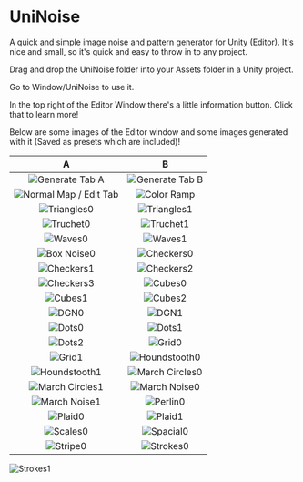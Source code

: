 # UniNoise
A quick and simple image noise and pattern generator for Unity (Editor). It's nice and small, so it's quick and easy to throw in to any project.

Drag and drop the UniNoise folder into your Assets folder in a Unity project.

Go to Window/UniNoise to use it.

In the top right of the Editor Window there's a little information button. Click that to learn more!

Below are some images of the Editor window and some images generated with it (Saved as presets which are included)!

A                          |  B
:-------------------------:|:-------------------------:
![Generate Tab A](https://user-images.githubusercontent.com/109846805/182303415-407e2689-500f-45e8-bb5c-15c6a19c646c.png) | ![Generate Tab B](https://user-images.githubusercontent.com/109846805/182303428-25ca67c0-fe26-4a96-bf83-2448d670b0b1.png)
![Normal Map / Edit Tab](https://user-images.githubusercontent.com/109846805/182304230-e853fd3e-438a-4a2e-894a-c805b8473dfe.png) | ![Color Ramp](https://user-images.githubusercontent.com/109846805/182304236-82b156d1-9f06-422c-a2a2-633072456d6f.png)
![Triangles0](https://user-images.githubusercontent.com/109846805/182302375-12ac03a9-d706-43f8-adcc-75c38cabf542.png) | ![Triangles1](https://user-images.githubusercontent.com/109846805/182302376-4dfa76bc-e63f-4f25-bf94-0b3471e4d15f.png)
![Truchet0](https://user-images.githubusercontent.com/109846805/182302377-74ff654e-72b9-4a6e-8cac-60557938922a.png) | ![Truchet1](https://user-images.githubusercontent.com/109846805/182302379-42519b9c-7a24-4eba-9290-03d6717ffd83.png)
![Waves0](https://user-images.githubusercontent.com/109846805/182302380-66c78ee7-f96c-4216-8b2f-e31207232529.png) | ![Waves1](https://user-images.githubusercontent.com/109846805/182302381-14cfa7eb-9cbc-444a-bb03-a3563848882d.png)
![Box Noise0](https://user-images.githubusercontent.com/109846805/182302383-4408ad78-7169-4e47-bc02-aed2b4a3a119.png) | ![Checkers0](https://user-images.githubusercontent.com/109846805/182302385-8b24285e-a687-4537-a31d-d13d45b9580c.png)
![Checkers1](https://user-images.githubusercontent.com/109846805/182302386-aa36eb90-4cfc-4858-b07b-a920613b9782.png) | ![Checkers2](https://user-images.githubusercontent.com/109846805/182302390-433f05f3-435b-4550-9d40-3475ae3b0120.png)
![Checkers3](https://user-images.githubusercontent.com/109846805/182302391-e15d03ce-4a9a-431c-8f8c-d00d31666645.png) | ![Cubes0](https://user-images.githubusercontent.com/109846805/182302392-3a1b0ec6-7526-4b1d-8aa6-867e29df1693.png)
![Cubes1](https://user-images.githubusercontent.com/109846805/182302396-f809079a-b03e-4f73-bbf0-f0b08aa50545.png) | ![Cubes2](https://user-images.githubusercontent.com/109846805/182302397-b2e7c465-0782-48bb-b8d2-76f1ed733f3f.png)
![DGN0](https://user-images.githubusercontent.com/109846805/182302399-4d23ce93-81ea-46f1-b859-dbbcc1a7447a.png) | ![DGN1](https://user-images.githubusercontent.com/109846805/182302400-3b3c6abe-db77-41e1-9f82-7ab6fb063666.png)
![Dots0](https://user-images.githubusercontent.com/109846805/182302401-2762898a-6617-4e22-aed8-62eed3905ebf.png) | ![Dots1](https://user-images.githubusercontent.com/109846805/182302404-4fdde631-b794-4c16-87f8-5b22ad0ce43d.png)
![Dots2](https://user-images.githubusercontent.com/109846805/182302406-b8351090-2cf5-4449-a4e0-deb6a0abaa5c.png) | ![Grid0](https://user-images.githubusercontent.com/109846805/182302407-f453fae8-fda9-4b93-b2b1-f7866b61124c.png)
![Grid1](https://user-images.githubusercontent.com/109846805/182302410-ca7cf748-8e50-46c1-9621-43061a7dbd58.png) | ![Houndstooth0](https://user-images.githubusercontent.com/109846805/182302412-48b92dde-027f-4455-bbff-f82bccf5de1b.png)
![Houndstooth1](https://user-images.githubusercontent.com/109846805/182302413-1c7770f3-c47b-4d80-8921-5f00c3b99e6f.png) | ![March Circles0](https://user-images.githubusercontent.com/109846805/182302414-dfdc0d2e-3e70-4e8f-935e-6a2869ee4614.png)
![March Circles1](https://user-images.githubusercontent.com/109846805/182302416-2a8bd852-dcdd-48c2-8167-a42b033a0c9d.png) | ![March Noise0](https://user-images.githubusercontent.com/109846805/182302418-f500e81d-80f7-4775-8821-038819aaa170.png)
![March Noise1](https://user-images.githubusercontent.com/109846805/182302422-3598deac-2577-4ae5-b82c-0b59bd6a2c44.png) | ![Perlin0](https://user-images.githubusercontent.com/109846805/182302423-da426ea8-7553-4b63-b69d-e89fd83e5b5e.png)
![Plaid0](https://user-images.githubusercontent.com/109846805/182302425-42c40361-8991-4dfd-bd41-ceb6677133dc.png) | ![Plaid1](https://user-images.githubusercontent.com/109846805/182302426-437e7f0a-07b2-425a-83ff-27fd69a67ea8.png)
![Scales0](https://user-images.githubusercontent.com/109846805/182302428-c03f7de4-16c4-4caf-9955-88ce055653a9.png) | ![Spacial0](https://user-images.githubusercontent.com/109846805/182302429-b8ef9836-1a16-4064-9656-6e9b9cfae9ce.png)
![Stripe0](https://user-images.githubusercontent.com/109846805/182302432-92737af7-8a03-4a51-b031-6a66809f9dd0.png) | ![Strokes0](https://user-images.githubusercontent.com/109846805/182302434-20069c7d-267c-4616-97fb-2cd9becfe1a7.png)
![Strokes1](https://user-images.githubusercontent.com/109846805/182302435-0cbccb94-16e6-4d30-8c25-86cec4f2b6ce.png)
